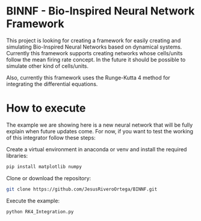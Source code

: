 # BINNF - Bio-Inspired Neural Network Framework

This project is looking for creating a framework for easily creating and simulating Bio-Inspired Neural Networks based on dynamical systems. Currently this framework supports creating networks whose cells/units follow the mean firing rate concept. In the future it should be possible to simulate other kind of cells/units.

Also, currently this framework uses the Runge-Kutta 4 method for integrating the differential equations. 

# How to execute
The example we are showing here is a new neural network that will be fully explain when future updates come. For now, if you want to test the working of this integrator follow these steps:

Create a virtual environment in anaconda or venv and install the required libraries:

```sh 
pip install matplotlib numpy
```

Clone or download the repository:
```sh 
git clone https://github.com/JesusRiveroOrtega/BINNF.git
```

Execute the example:
```sh
python RK4_Integration.py
```



